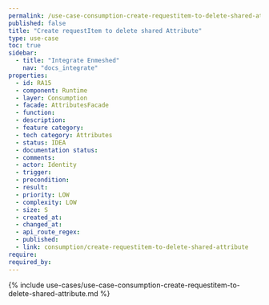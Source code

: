 ```yaml
---
permalink: /use-case-consumption-create-requestitem-to-delete-shared-attribute
published: false
title: "Create requestItem to delete shared Attribute"
type: use-case
toc: true
sidebar:
  - title: "Integrate Enmeshed"
    nav: "docs_integrate"
properties:
  - id: RA15
  - component: Runtime
  - layer: Consumption
  - facade: AttributesFacade
  - function:
  - description:
  - feature category:
  - tech category: Attributes
  - status: IDEA
  - documentation status:
  - comments:
  - actor: Identity
  - trigger:
  - precondition:
  - result:
  - priority: LOW
  - complexity: LOW
  - size: S
  - created_at:
  - changed_at:
  - api_route_regex:
  - published:
  - link: consumption/create-requestitem-to-delete-shared-attribute
require:
required_by:
---
```


{% include use-cases/use-case-consumption-create-requestitem-to-delete-shared-attribute.md %}
